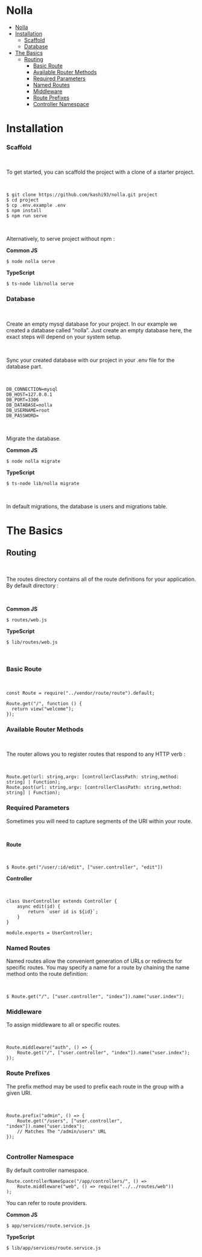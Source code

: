 # Nolla

- [Nolla](#nolla)
- [Installation](#installation)
    - [Scaffold](#scaffold)
    - [Database](#database)
- [The Basics](#the-basics)
  - [Routing](#routing)
    - [Basic Route](#basic-route)
    - [Available Router Methods](#available-router-methods)
    - [Required Parameters](#required-parameters)
    - [Named Routes](#named-routes)
    - [Middleware](#middleware)
    - [Route Prefixes](#route-prefixes)
    - [Controller Namespace](#controller-namespace)



# Installation

### Scaffold

<br />

To get started, you can scaffold the project with a clone of a starter project.

<br />

```
$ git clone https://github.com/kashi93/nolla.git project
$ cd project
$ cp .env.example .env
$ npm install
$ npm run serve
```

<br />

Alternatively, to serve project without npm : 
<br />

**Common JS**

```
$ node nolla serve
```

**TypeScript**

```
$ ts-node lib/nolla serve
```

### Database

<br/>

Create an empty mysql database for your project. In our example we created a database called “nolla”. Just create an empty database here, the exact steps will depend on your system setup.

<br/>

Sync your created database with our project in your .env file for the database part.

<br/>

```
DB_CONNECTION=mysql
DB_HOST=127.0.0.1
DB_PORT=3306
DB_DATABASE=nolla
DB_USERNAME=root
DB_PASSWORD=
```

<br/>

Migrate the database.

**Common JS**

```
$ node nolla migrate
```

**TypeScript**

```
$ ts-node lib/nolla migrate
```

<br/>

In default migrations, the database is users and migrations table.

# The Basics

## Routing

<br/>

The routes directory contains all of the route definitions for your application. By default directory : 

<br/>

**Common JS**

```
$ routes/web.js
```

**TypeScript**

```
$ lib/routes/web.js
```

<br/>

### Basic Route

<br/>

```
const Route = require("../vendor/route/route").default;

Route.get("/", function () {
  return view("welcome");
});
```

### Available Router Methods

<br/>

The router allows you to register routes that respond to any HTTP verb :

<br/>

```
Route.get(url: string,argv: [controllerClassPath: string,method: string] | Function);
Route.post(url: string,argv: [controllerClassPath: string,method: string] | Function);
```

### Required Parameters

Sometimes you will need to capture segments of the URI within your route.

<br/>

**Route**

<br/>

```
$ Route.get("/user/:id/edit", ["user.controller", "edit"])
```

**Controller**

<br/>

```
class UserController extends Controller {
    async edit(id) {
        return `user id is ${id}`;
    }
}

module.exports = UserController;
```

### Named Routes

Named routes allow the convenient generation of URLs or redirects for specific routes. You may specify a name for a route by chaining the name method onto the route definition:

<br/>

```
$ Route.get("/", ["user.controller", "index"]).name("user.index");
```

### Middleware

To assign middleware to all or specific routes.

<br/>

```
Route.middleware("auth", () => {
    Route.get("/", ["user.controller", "index"]).name("user.index");
});
```

### Route Prefixes

The prefix method may be used to prefix each route in the group with a given URI.

<br/>

```
Route.prefix("admin", () => {
    Route.get("/users", ["user.controller", "index"]).name("user.index");
    // Matches The "/admin/users" URL
});
  
```


### Controller Namespace

By default controller namespace.

```
Route.controllerNameSpace("/app/controllers/", () =>
    Route.middleware("web", () => require("../../routes/web"))
);
```

You can refer to route providers.

**Common JS**

```
$ app/services/route.service.js
```

**TypeScript**

```
$ lib/app/services/route.service.js
```